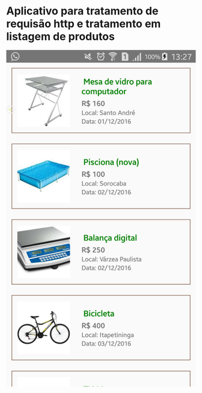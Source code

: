 

# Aplicativo para tratamento de requisão http e tratamento em listagem de produtos


![Index](src/components/img/index.png "Tela principal")

